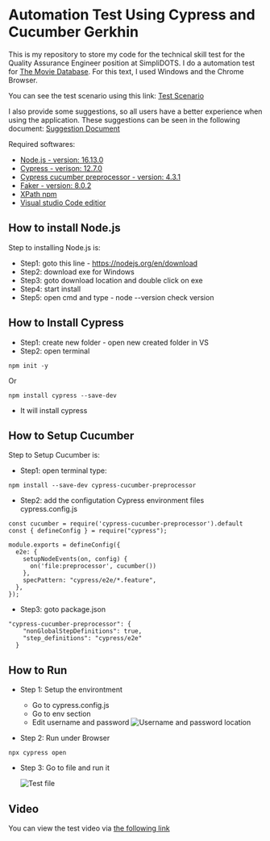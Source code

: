 # Automation Test Using Cypress and Cucumber Gerkhin

This is my repository to store my code for the technical skill test for the Quality Assurance Engineer position at SimpliDOTS. I do a automation test for [The Movie Database](https://www.themoviedb.org/). For this text, I used Windows and the Chrome Browser.

You can see the test scenario using this link:
[Test Scenario](https://docs.google.com/document/d/1c1ZAn3c12r786TIvkROJRwaziGtl99dAKpDAYpyyQyc/edit?usp=sharing)

I also provide some suggestions, so all users have a better experience when using the application. These suggestions can be seen in the following document: [Suggestion Document](https://nodejs.org/en/download)

Required softwares:
- [Node.js - version: 16.13.0](https://nodejs.org/en/download)
- [Cypress - verison: 12.7.0](https://docs.cypress.io/guides/getting-started/installing-cypress)
- [Cypress cucumber preprocessor - version: 4.3.1](https://www.npmjs.com/package/cypress-cucumber-preprocessor)
- [Faker - version: 8.0.2](https://fakerjs.dev/)
- [XPath npm](https://www.npmjs.com/package/cypress-xpath)
- [Visual studio Code editior](https://code.visualstudio.com/download)

How to install Node.js
----------------------
Step to installing Node.js is:
* Step1: goto this line - https://nodejs.org/en/download
* Step2: download exe for Windows
* Step3: goto download location and double click on exe
* Step4: start install
* Step5: open cmd and type - node --version check version 

How to Install Cypress
----------------------
* Step1: create new folder - open new created folder in VS
* Step2: open terminal
```
npm init -y
```
Or
```
npm install cypress --save-dev
```
* It will install cypress

How to Setup Cucumber
----------------------
Step to Setup Cucumber is:
* Step1: open terminal type: 
```
npm install --save-dev cypress-cucumber-preprocessor
```
* Step2: add the configutation Cypress environment files cypress.config.js
```
const cucumber = require('cypress-cucumber-preprocessor').default
const { defineConfig } = require("cypress");

module.exports = defineConfig({
  e2e: {
    setupNodeEvents(on, config) {
      on('file:preprocessor', cucumber())
    },
    specPattern: "cypress/e2e/*.feature",
  },
});
```
* Step3: goto package.json
```
"cypress-cucumber-preprocessor": {
    "nonGlobalStepDefinitions": true,
    "step_definitions": "cypress/e2e"
  }
```

How to Run
----------------------
* Step 1: Setup the environtment

  * Go to cypress.config.js
  * Go to env section
  * Edit username and password
    ![Username and password location](https://github.com/jenar-k/Jenar-TestQ/assets/86145540/3b35d8c2-5479-4cb0-aa7d-9c3860538bc2)

  
* Step 2: Run under Browser
```
npx cypress open
```
* Step 3: Go to file and run it

    ![Test file](https://github.com/jenar-k/Jenar-TestQ/assets/86145540/4903ed15-9086-410c-960f-eee4a9589194)

  

Video
----------------------
You can view the test video via [the following link](https://nodejs.org/en/download)
